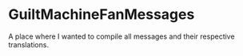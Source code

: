 # GuiltMachineFanMessages
A place where I wanted to compile all messages and their respective translations.

